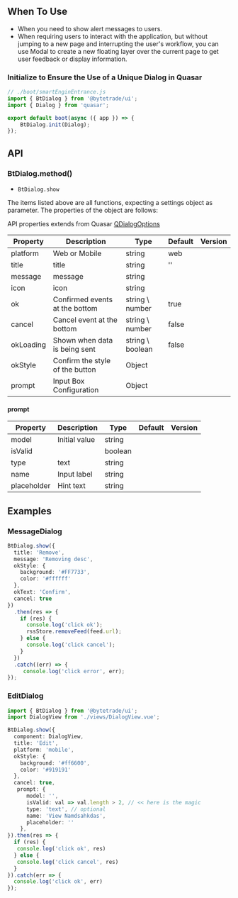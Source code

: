 
## When To Use

- When you need to show alert messages to users.
- When requiring users to interact with the application, but without jumping to a new page and interrupting the user's workflow, you can use Modal to create a new floating layer over the current page to get user feedback or display information.

### Initialize to Ensure the Use of a Unique Dialog in Quasar

```js
// ./boot/smartEnginEntrance.js
import { BtDialog } from '@bytetrade/ui';
import { Dialog } from 'quasar';

export default boot(async ({ app }) => {
    BtDialog.init(Dialog);
});
```

## API
### BtDialog.method()
- `BtDialog.show`

The items listed above are all functions, expecting a settings object as parameter. The properties of the object are follows:

API properties extends from Quasar [QDialogOptions](http://www.quasarchs.com/quasar-plugins/dialog)

| Property | Description | Type | Default | Version |
| --- | --- | --- | --- | --- |
| platform | Web or Mobile | string | web |  |
| title | title | string | '' |  |
| message | message | string |  |  |
| icon | icon | string |  |  |
| ok | Confirmed events at the bottom | string \ number | true |  |
| cancel | Cancel event at the bottom | string \ number | false |  |
| okLoading | Shown when data is being sent | string \ boolean | false |  |
| okStyle | Confirm the style of the button | Object |  |  |
| prompt | Input Box Configuration | Object |  |  |

#### prompt

| Property | Description   | Type    | Default | Version |
| --- |---------------|---------| --- | --- |
| model | Initial value | string  |  |  |
| isValid |               | boolean |  |  |
| type | text          | string  |  |  |
| name | Input label   | string  |  |  |
| placeholder | Hint text     | string |  |  |

## Examples

### MessageDialog

```ts
BtDialog.show({
  title: 'Remove',
  message: 'Removing desc',
  okStyle: {
	background: '#FF7733',
	color: '#ffffff'
  },
  okText: 'Confirm',
  cancel: true
})
  .then(res => {
    if (res) {
      console.log('click ok');
      rssStore.removeFeed(feed.url);
    } else {
      console.log('click cancel');
    }
  })
  .catch((err) => {
     console.log('click error', err);
});
```

### EditDialog

```ts
import { BtDialog } from '@bytetrade/ui';
import DialogView from './views/DialogView.vue';

BtDialog.show({
  component: DialogView,
  title: 'Edit',
  platform: 'mobile',
  okStyle: {
    background: '#ff6600',
    color: '#919191'
  },
  cancel: true,
   prompt: {
      model: '',
      isValid: val => val.length > 2, // << here is the magic
      type: 'text', // optional
      name: 'View Namdsahkdas',
      placeholder: ''
    },
}).then(res => {
  if (res) {
   console.log('click ok', res)
  } else {
   console.log('click cancel', res)
  }
}).catch(err => {
  console.log('click ok', err)
});
```

